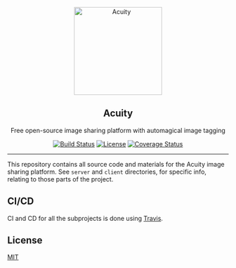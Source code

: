 <p align="center"><a href="https://thatimagetagging.site"><img src="https://cloud.githubusercontent.com/assets/3519438/19272712/d96cc6e8-8fc9-11e6-90f2-00e7a4156fff.png" alt="Acuity" height="200" /></a></p>
<h2 align="center">Acuity</h2>
<p align="center">Free open-source image sharing platform with automagical image tagging</p>
<p align="center">
<a href="https://travis-ci.org/alanshaw/david-www"><img src="https://travis-ci.org/Entake/acuity.svg?branch=master" alt="Build Status"></a>
<a href="https://raw.githubusercontent.com/Entake/acuity/master/LICENSEw"><img src="https://img.shields.io/badge/license-MIT-blue.svg" alt="License"></a>
<a href='https://coveralls.io/github/Entake/acuity?branch='><img src='https://coveralls.io/repos/github/Entake/acuity/badge.svg?branch=' alt='Coverage Status' /></a>
</p>

---

This repository contains all source code and materials for the Acuity image sharing platform.
See `server` and `client` directories, for specific info, relating to those parts of the project.

## CI/CD

CI and CD for all the subprojects is done using [Travis](https://travis-ci.org).

## License

[MIT](https://opensource.org/licenses/mit-license)
